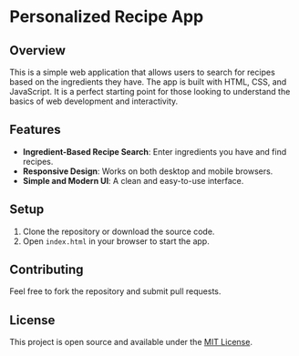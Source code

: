 # Personalized Recipe App

## Overview
This is a simple web application that allows users to search for recipes based on the ingredients they have. The app is built with HTML, CSS, and JavaScript. It is a perfect starting point for those looking to understand the basics of web development and interactivity.

## Features
- **Ingredient-Based Recipe Search**: Enter ingredients you have and find recipes.
- **Responsive Design**: Works on both desktop and mobile browsers.
- **Simple and Modern UI**: A clean and easy-to-use interface.

## Setup
1. Clone the repository or download the source code.
2. Open `index.html` in your browser to start the app.

## Contributing
Feel free to fork the repository and submit pull requests. 

## License
This project is open source and available under the [MIT License](LICENSE).
